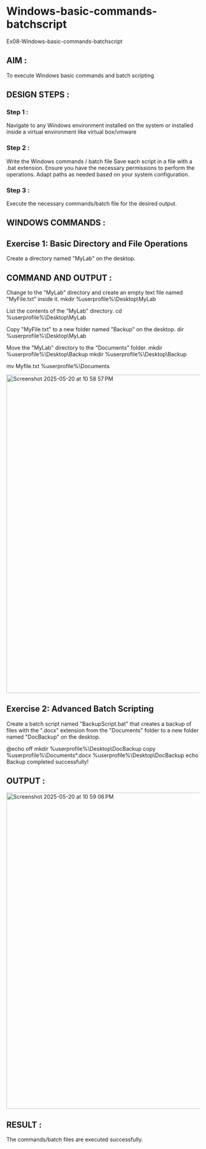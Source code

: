 # Windows-basic-commands-batchscript

Ex08-Windows-basic-commands-batchscript

## AIM :

To execute Windows basic commands and batch scripting

## DESIGN STEPS :

### Step 1 :

Navigate to any Windows environment installed on the system or installed inside a virtual environment like virtual box/vmware 

### Step 2 :

Write the Windows commands / batch file
Save each script in a file with a .bat extension.
Ensure you have the necessary permissions to perform the operations.
Adapt paths as needed based on your system configuration.

### Step 3 :

Execute the necessary commands/batch file for the desired output. 

## WINDOWS COMMANDS :
## Exercise 1: Basic Directory and File Operations

Create a directory named "MyLab" on the desktop.


## COMMAND AND OUTPUT :

Change to the "MyLab" directory and create an empty text file named "MyFile.txt" inside it.
mkdir %userprofile%\Desktop\MyLab




List the contents of the "MyLab" directory.
cd %userprofile%\Desktop\MyLab



Copy "MyFile.txt" to a new folder named "Backup" on the desktop.
dir %userprofile%\Desktop\MyLab




Move the "MyLab" directory to the "Documents" folder.
mkdir %userprofile%\Desktop\Backup
mkdir %userprofile%\Desktop\Backup





mv Myfile.txt %userprofile%\Documents

<img width="830" alt="Screenshot 2025-05-20 at 10 58 57 PM" src="https://github.com/user-attachments/assets/09d989d8-6f34-49cd-a2ef-38173009ba12" />


## Exercise 2: Advanced Batch Scripting

Create a batch script named "BackupScript.bat" that creates a backup of files with the ".docx" extension from the "Documents" folder to a new folder named "DocBackup" on the desktop.

@echo off
mkdir %userprofile%\Desktop\DocBackup
copy %userprofile%\Documents\*.docx %userprofile%\Desktop\DocBackup
echo Backup completed successfully!

## OUTPUT :
<img width="825" alt="Screenshot 2025-05-20 at 10 59 06 PM" src="https://github.com/user-attachments/assets/43b0cb85-1514-42f7-b990-fe9efff5ae1e" />


## RESULT :
The commands/batch files are executed successfully.


